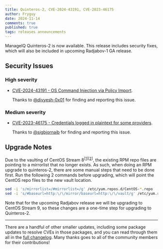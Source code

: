 ```yaml
---
title: Quinteros-2, CVE-2024-43191, CVE-2023-46175
author: Fryguy
date: 2024-11-14
comments: true
published: true
tags: releases announcements
---
```


ManageIQ Quinteros-2 is now available. This release includes security fixes, which will also be included in upcoming Radjabov-1 GA release.

## Security Issues

### High severity

- [CVE-2024-43191 - OS Command Injection via Policy Import](https://github.com/ManageIQ/manageiq/security/advisories/GHSA-pgw4-pqv6-rfvx).

  Thanks to [@divyesh-0x01](https://github.com/divyesh-0x01) for finding and reporting this issue.

### Medium severity

- [CVE-2023-46175 - Credentials logged in plaintext for some providers](https://github.com/ManageIQ/manageiq/security/advisories/GHSA-pfh3-vj6p-89h9).

  Thanks to [@sigbjornaib](https://github.com/sigbjornaib) for finding and reporting this issue.

## Upgrade Notes

Due to the vaulting of CentOS Stream 8<sup>[[1]][[2]]</sup>, the existing RPM repo files are pointing to a mirrorlist that no longer exists. As such, when doing an RPM upgrade to quinteros-2, there are some manual steps that need to be done first. Run the following 2 commands before upgrading, which will point the CentOS repo files to the new vault location.

```bash
sed -i 's/mirrorlist=/#mirrorlist=/g' /etc/yum.repos.d/CentOS-*.repo
sed -i 's/#baseurl=http:\/\/mirror/baseurl=http:\/\/vault/g' /etc/yum.repos.d/CentOS-*.repo
```

Note that for the upcoming Radjabov release we will be upgrading to CentOS Stream 9, so these changes are a one-time step for upgrading to Quinteros-2.

---

There are a handful of other smaller updates, including some package updates to resolve CVEs in those packages, and you can read through them all in the [full changelog](/changelog/quinteros-1-to-quinteros-2). Many thanks goes to all of the community members for their contributions!

[1]: https://blog.centos.org/2023/04/end-dates-are-coming-for-centos-stream-8-and-centos-linux-7/
[2]: https://lists.centos.org/hyperkitty/list/devel@lists.centos.org/message/BQBYHVY55IIJCI2L6JIUQYMJ5BLLJOGE/
